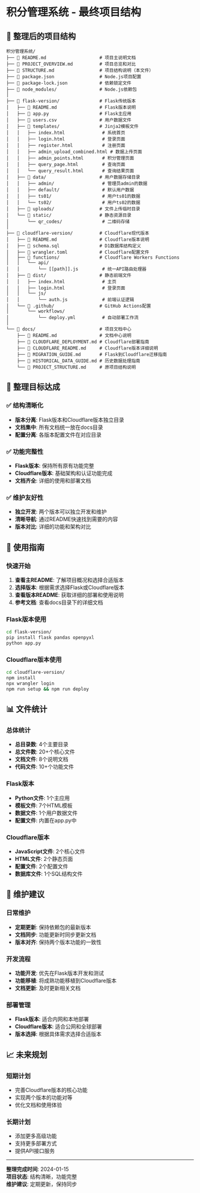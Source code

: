 # 积分管理系统 - 最终项目结构

## 📁 整理后的项目结构

```
积分管理系统/
├── 📄 README.md                    # 项目主说明文档
├── 📄 PROJECT_OVERVIEW.md          # 项目总览和对比
├── 📄 STRUCTURE.md                 # 项目结构说明（本文件）
├── 📄 package.json                 # Node.js项目配置
├── 📄 package-lock.json            # 依赖锁定文件
├── 📁 node_modules/                # Node.js依赖包
│
├── 📁 flask-version/               # Flask传统版本
│   ├── 📄 README.md                # Flask版本说明
│   ├── 📄 app.py                   # Flask主应用
│   ├── 📄 users.csv                # 用户数据文件
│   ├── 📁 templates/               # Jinja2模板文件
│   │   ├── index.html              # 系统首页
│   │   ├── login.html              # 登录页面
│   │   ├── register.html           # 注册页面
│   │   ├── admin_upload_combined.html # 数据上传页面
│   │   ├── admin_points.html       # 积分管理页面
│   │   ├── query_page.html         # 查询页面
│   │   └── query_result.html       # 查询结果页面
│   ├── 📁 data/                    # 用户数据存储目录
│   │   ├── admin/                  # 管理员admin的数据
│   │   ├── default/                # 默认用户数据
│   │   ├── ts01/                   # 用户ts01的数据
│   │   └── ts02/                   # 用户ts02的数据
│   ├── 📁 uploads/                 # 文件上传临时目录
│   └── 📁 static/                  # 静态资源目录
│       └── qr_codes/               # 二维码存储
│
├── 📁 cloudflare-version/          # Cloudflare现代版本
│   ├── 📄 README.md                # Cloudflare版本说明
│   ├── 📄 schema.sql               # D1数据库结构定义
│   ├── 📄 wrangler.toml            # Cloudflare配置文件
│   ├── 📁 functions/               # Cloudflare Workers Functions
│   │   └── api/
│   │       └── [[path]].js         # 统一API路由处理器
│   ├── 📁 dist/                    # 静态前端文件
│   │   ├── index.html              # 主页
│   │   ├── login.html              # 登录页面
│   │   └── js/
│   │       └── auth.js             # 前端认证逻辑
│   └── 📁 .github/                 # GitHub Actions配置
│       └── workflows/
│           └── deploy.yml          # 自动部署工作流
│
└── 📁 docs/                        # 项目文档中心
    ├── 📄 README.md                # 文档中心说明
    ├── 📄 CLOUDFLARE_DEPLOYMENT.md # Cloudflare部署指南
    ├── 📄 CLOUDFLARE_README.md     # Cloudflare版本详细说明
    ├── 📄 MIGRATION_GUIDE.md       # Flask到Cloudflare迁移指南
    ├── 📄 HISTORICAL_DATA_GUIDE.md # 历史数据处理指南
    └── 📄 PROJECT_STRUCTURE.md     # 原项目结构说明
```

## 🎯 整理目标达成

### ✅ 结构清晰化
- **版本分离**: Flask版本和Cloudflare版本独立目录
- **文档集中**: 所有文档统一放在docs目录
- **配置分离**: 各版本配置文件在对应目录

### ✅ 功能完整性
- **Flask版本**: 保持所有原有功能完整
- **Cloudflare版本**: 基础架构和认证功能完成
- **文档齐全**: 详细的使用和部署文档

### ✅ 维护友好性
- **独立开发**: 两个版本可以独立开发和维护
- **清晰导航**: 通过README快速找到需要的内容
- **版本对比**: 详细的功能和架构对比

## 🚀 使用指南

### 快速开始
1. **查看主README**: 了解项目概况和选择合适版本
2. **选择版本**: 根据需求选择Flask或Cloudflare版本
3. **查看版本README**: 获取详细的部署和使用说明
4. **参考文档**: 查看docs目录下的详细文档

### Flask版本使用
```bash
cd flask-version/
pip install flask pandas openpyxl
python app.py
```

### Cloudflare版本使用
```bash
cd cloudflare-version/
npm install
npx wrangler login
npm run setup && npm run deploy
```

## 📊 文件统计

### 总体统计
- **总目录数**: 4个主要目录
- **总文件数**: 20+个核心文件
- **文档文件**: 8个说明文档
- **代码文件**: 10+个功能文件

### Flask版本
- **Python文件**: 1个主应用
- **模板文件**: 7个HTML模板
- **数据文件**: 1个用户数据文件
- **配置文件**: 内置在app.py中

### Cloudflare版本
- **JavaScript文件**: 2个核心文件
- **HTML文件**: 2个静态页面
- **配置文件**: 2个配置文件
- **数据库文件**: 1个SQL结构文件

## 🔧 维护建议

### 日常维护
- **定期更新**: 保持依赖包的最新版本
- **文档同步**: 功能更新时同步更新文档
- **版本对齐**: 保持两个版本功能的一致性

### 开发流程
- **功能开发**: 优先在Flask版本开发和测试
- **功能移植**: 将成熟功能移植到Cloudflare版本
- **文档更新**: 及时更新相关文档

### 部署管理
- **Flask版本**: 适合内网和本地部署
- **Cloudflare版本**: 适合公网和全球部署
- **版本选择**: 根据具体需求选择合适版本

## 📈 未来规划

### 短期计划
- 完善Cloudflare版本的核心功能
- 实现两个版本的功能对等
- 优化文档和使用体验

### 长期计划
- 添加更多高级功能
- 支持更多部署方式
- 提供API接口服务

---

**整理完成时间**: 2024-01-15  
**项目状态**: 结构清晰，功能完整  
**维护建议**: 定期更新，保持同步
